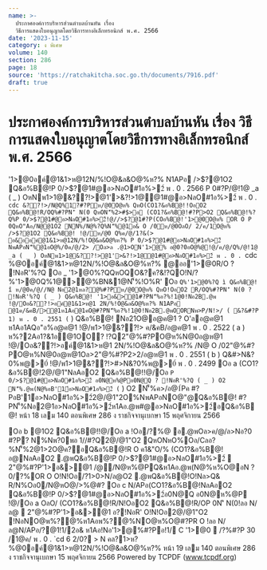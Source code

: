 ```yaml
---
name: >-
  ประกาศองค์การบริหารส่วนตำบลบ้านหัน เรื่อง
  วิธีการแสดงใบอนุญาตโดยวิธีการทางอิเล็กทรอนิกส์ พ.ศ. 2566
date: '2023-11-15'
category: ง พิเศษ
volume: 140
section: 286
page: 18
source: 'https://ratchakitcha.soc.go.th/documents/7916.pdf'
draft: true
---
```


# ประกาศองค์การบริหารส่วนตำบลบ้านหัน เรื่อง วิธีการแสดงใบอนุญาตโดยวิธีการทางอิเล็กทรอนิกส์ พ.ศ. 2566

'1>@0อค์@1&1>ห@12N/%!O@&ล&O@%ห?% N1APอ />$?@1O2 Q&อ%B@!P 0/>$?@1#@อ>NลO#1อ%>2์ พ . 0 . 2566 P 0#?P/@!1@ _a ( _ ) OหNพ1>1@&??!>@1'>&?!>1@@1#@อ>NลO#1อ%>2์ พ . 0 . `cdc &??!>/N@Q%1?#?Pห/@0O@ห% QหO(CO1?&อ%B@!!OอO2 Q&อ%B@!R/OQ%#?PN'ิ N(0 QหON'็%2>#$>อ (CO1?&อ%B@!#?P>O2 Q&อ%B@!%?Q%P 0/>$?@1#@อ>NลO#1อ%>2์!@//>$?@1#?P(COอ%B@!'1>@0O@ห% OR O P 0QหO"Aอ/N@@1O2 NN%/N@%?Q%N'็%@1อ& O /0ห/@0OลO/ 2/ค/1O@ห% />$?@1O2 Q&อ%B@! !@/ห/@0 Q%ค/@/1?&(> อ&ออค์@1&1>ห@12N/%!O@&ล&O@%ห?% P 0/>$?@1#@อ>NลO#1อ%>2์ NพAPอN'็%@1อO@%/0ค/@/2> /Oล>ล .@1>ON'1>@% อ@0?0อO@%@!@/ค/@/Q%/@!1@ _a ( _ ) OหNพ1>1@&??!>@1'>&?!>1@@1#@อ>NลO#1อ%>2์ พ . 0 . `cdc %@0อค์@1&1>ห@12N/%!O@&ล&O@%ห?% @ออ'1>@0R/O ? !NอR'%?Q Oอ _ '1>@0%?QQหOQO&?ค?&!?QO!N/?%'1>@0Q%1@>@%BN&1@N'็%!O%R' Oอ ` Q%'1>@0%?Q ì Q&อ%B@! î ห/@0ค/@//N@ Nอ2@1หล?@%#?Pห/@0O@ห% QหO!OอO2 R/OQ%#?PN'ิ N(0 ? !NอR'%?Q ( _ ) Q&อ%B@! '1>อ&>@1#?PN'็%อ?%!1@0!Nอ2B.@พ !@/Oอ&??!>อค์@1&1>ห@1 2N/%!O@&ล&O@%ห?% N1APอ @1ค/&คB/>@1ห1Aอ@1คO@#?PN'็%อ?%!1@0!Nอ2B.@พOORNพ>P/N!>/ ( &?&#?P 1) พ . 0 . 2551 ( ` ) Q&อ%B@! Nอ21O@อ@ค@1 ? O'ลอ@ค@1 ห1Aอ1AQอ"อ%อ@ค@1 !@/พ1>1@&??!> ค/&คB/อ@ค@1 พ . 0 . 2522 ( a ) ห%?2Aอ1?&1อ@1OO? !?Q2"@%#?PO@ห%N@0อ@ห@1 !@/Oอ&??!>อค์@1&1>ห@1 2N/%!O@&ล&O@%ห?% /N@ O /02"@%#?PO@ห%N@0อ@ห@1Oล>2"@%#?P2>2/อ@ห@1 พ . 0 . 2551 ( b ) Q&#>N&?0%พ@>0์ !@/พ1>1@&??!>#>N&?0%พ@>0์ พ . 0 . 2499 Oอ a (CO1?&อ%B@!2@/@1"NลAอO2 Q&อ%B@!!@/Oอ ` P 0/>$?@1#@อ>NลO#1อ%>2์ อ0N@ห%@Pอ0N@Q ? !NอR'%?Q ( _ ) O2 N'็%.@พ(N@%อB'1์อ>NลO#1อ%>2์ ( ` ) O2 N'็%ค>/อ@1์Pค #?PอB'1์อ>NลO#1อ%>2์2@/@1"2O%NพAPอNO@"@Q&อ%B@! #?PN'็%Nอ2@1อ>NลO#1อ%>2์ห1Aอ.@พ#@อ>NลO#1อ%>2์อQ&อ%B@! หน้า 18 เลม 140 ตอนพิเศษ 286 ง ราชกิจจานุเบกษา 15 พฤศจิกายน 2566

Oอ b @1O2 Q&อ%B@!!@/Oอ a !Oอ/?%@ อ.@พOล>ค/@/ล>Nอ?0 #?P? N%Nพ?0พอ 1//#?Q2@/@1"O2 QหONหO%Oอ/Cลอ?%N'็%2@1>2O@ค?อQ&อ%B@!R O ค1&"O/% (CO1?&อ%B@!อ@NลAอO2 .@พQ&อ%B@!P 0/>$?@1#@อ>NลO#1อ%>2์  2"@%#?P'1>อ&>@1 /@/N@ห%@PQ&ห1Aอ.@พ(N@%ห%O@อN ? 0/?%OR O O!N!Oอ/?1>0>N/ล@O2 .@พQ&อ%B@!O!Nล>Q& R/N%Oอ0/N@หO@/>%@#? Oอ c N/APอ(CO1?&อ%B@!NลAอO2 Q&อ%B@!P 0/>$?@1#@อ>NลO#1อ%>2์อ0N@Q อ0N@ห%@P !@/Oอ a OลO/ (CO1?&อ%B@!R/N!OอO2 Q&อ%B@!R/OP 0N'ิ N(0!ลอ N/ล@  2"@%#?P'1>อ&>@1 อ?!NอR' O!N!Oอ2@/@1"O2 !NอNO@พ%?@%ห1Aอพ%?@%NO@ห%O@#?PR O !ลอ N/ล@N/APอ/?@1!1/2อ& ห1Aอ!Nอ'1>@%#?Pอ!1/ C '1>@0  /?%#?P 30 /1@ค/ พ . 0 . `cd 6 2/0? > N คล?1>ห? %@0อค์@1&1>ห@12N/%!O@&ล&O@%ห?% หน้า 19 เลม 140 ตอนพิเศษ 286 ง ราชกิจจานุเบกษา 15 พฤศจิกายน 2566 Powered by TCPDF (www.tcpdf.org)
